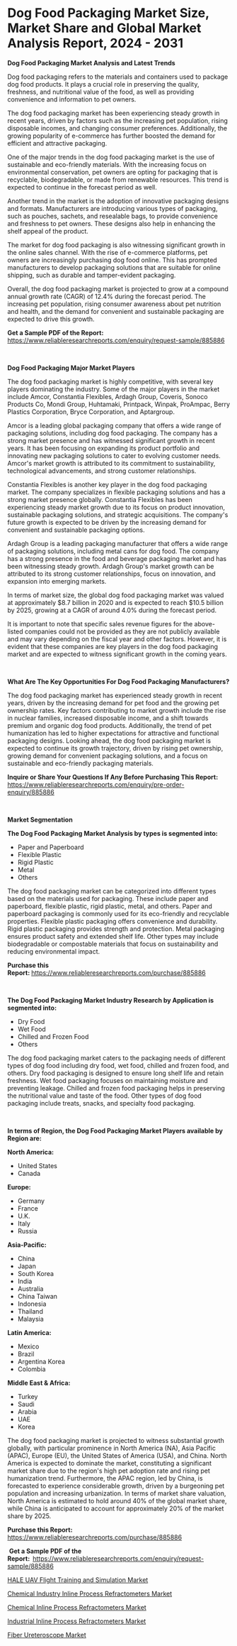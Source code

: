 <p><h1>Dog Food Packaging Market Size, Market Share and Global Market Analysis Report, 2024 - 2031</h1></p><p><strong>Dog Food Packaging Market Analysis and Latest Trends</strong></p>
<p><p>Dog food packaging refers to the materials and containers used to package dog food products. It plays a crucial role in preserving the quality, freshness, and nutritional value of the food, as well as providing convenience and information to pet owners.</p><p>The dog food packaging market has been experiencing steady growth in recent years, driven by factors such as the increasing pet population, rising disposable incomes, and changing consumer preferences. Additionally, the growing popularity of e-commerce has further boosted the demand for efficient and attractive packaging.</p><p>One of the major trends in the dog food packaging market is the use of sustainable and eco-friendly materials. With the increasing focus on environmental conservation, pet owners are opting for packaging that is recyclable, biodegradable, or made from renewable resources. This trend is expected to continue in the forecast period as well.</p><p>Another trend in the market is the adoption of innovative packaging designs and formats. Manufacturers are introducing various types of packaging, such as pouches, sachets, and resealable bags, to provide convenience and freshness to pet owners. These designs also help in enhancing the shelf appeal of the product.</p><p>The market for dog food packaging is also witnessing significant growth in the online sales channel. With the rise of e-commerce platforms, pet owners are increasingly purchasing dog food online. This has prompted manufacturers to develop packaging solutions that are suitable for online shipping, such as durable and tamper-evident packaging.</p><p>Overall, the dog food packaging market is projected to grow at a compound annual growth rate (CAGR) of 12.4% during the forecast period. The increasing pet population, rising consumer awareness about pet nutrition and health, and the demand for convenient and sustainable packaging are expected to drive this growth.</p></p>
<p><strong>Get a Sample PDF of the Report:&nbsp;</strong> <a href="https://www.reliableresearchreports.com/enquiry/request-sample/885886">https://www.reliableresearchreports.com/enquiry/request-sample/885886</a></p>
<p>&nbsp;</p>
<p><strong>Dog Food Packaging Major Market Players</strong></p>
<p><p>The dog food packaging market is highly competitive, with several key players dominating the industry. Some of the major players in the market include Amcor, Constantia Flexibles, Ardagh Group, Coveris, Sonoco Products Co, Mondi Group, Huhtamaki, Printpack, Winpak, ProAmpac, Berry Plastics Corporation, Bryce Corporation, and Aptargroup.</p><p>Amcor is a leading global packaging company that offers a wide range of packaging solutions, including dog food packaging. The company has a strong market presence and has witnessed significant growth in recent years. It has been focusing on expanding its product portfolio and innovating new packaging solutions to cater to evolving customer needs. Amcor's market growth is attributed to its commitment to sustainability, technological advancements, and strong customer relationships.</p><p>Constantia Flexibles is another key player in the dog food packaging market. The company specializes in flexible packaging solutions and has a strong market presence globally. Constantia Flexibles has been experiencing steady market growth due to its focus on product innovation, sustainable packaging solutions, and strategic acquisitions. The company's future growth is expected to be driven by the increasing demand for convenient and sustainable packaging options.</p><p>Ardagh Group is a leading packaging manufacturer that offers a wide range of packaging solutions, including metal cans for dog food. The company has a strong presence in the food and beverage packaging market and has been witnessing steady growth. Ardagh Group's market growth can be attributed to its strong customer relationships, focus on innovation, and expansion into emerging markets.</p><p>In terms of market size, the global dog food packaging market was valued at approximately $8.7 billion in 2020 and is expected to reach $10.5 billion by 2025, growing at a CAGR of around 4.0% during the forecast period.</p><p>It is important to note that specific sales revenue figures for the above-listed companies could not be provided as they are not publicly available and may vary depending on the fiscal year and other factors. However, it is evident that these companies are key players in the dog food packaging market and are expected to witness significant growth in the coming years.</p></p>
<p>&nbsp;</p>
<p><strong>What Are The Key Opportunities For Dog Food Packaging Manufacturers?</strong></p>
<p><p>The dog food packaging market has experienced steady growth in recent years, driven by the increasing demand for pet food and the growing pet ownership rates. Key factors contributing to market growth include the rise in nuclear families, increased disposable income, and a shift towards premium and organic dog food products. Additionally, the trend of pet humanization has led to higher expectations for attractive and functional packaging designs. Looking ahead, the dog food packaging market is expected to continue its growth trajectory, driven by rising pet ownership, growing demand for convenient packaging solutions, and a focus on sustainable and eco-friendly packaging materials.</p></p>
<p><strong>Inquire or Share Your Questions If Any Before Purchasing This Report:</strong> <a href="https://www.reliableresearchreports.com/enquiry/pre-order-enquiry/885886">https://www.reliableresearchreports.com/enquiry/pre-order-enquiry/885886</a></p>
<p>&nbsp;</p>
<p><strong>Market Segmentation</strong></p>
<p><strong>The Dog Food Packaging Market Analysis by types is segmented into:</strong></p>
<p><ul><li>Paper and Paperboard</li><li>Flexible Plastic</li><li>Rigid Plastic</li><li>Metal</li><li>Others</li></ul></p>
<p><p>The dog food packaging market can be categorized into different types based on the materials used for packaging. These include paper and paperboard, flexible plastic, rigid plastic, metal, and others. Paper and paperboard packaging is commonly used for its eco-friendly and recyclable properties. Flexible plastic packaging offers convenience and durability. Rigid plastic packaging provides strength and protection. Metal packaging ensures product safety and extended shelf life. Other types may include biodegradable or compostable materials that focus on sustainability and reducing environmental impact.</p></p>
<p><strong>Purchase this Report:&nbsp;</strong><a href="https://www.reliableresearchreports.com/purchase/885886">https://www.reliableresearchreports.com/purchase/885886</a></p>
<p>&nbsp;</p>
<p><strong>The Dog Food Packaging Market Industry Research by Application is segmented into:</strong></p>
<p><ul><li>Dry Food</li><li>Wet Food</li><li>Chilled and Frozen Food</li><li>Others</li></ul></p>
<p><p>The dog food packaging market caters to the packaging needs of different types of dog food including dry food, wet food, chilled and frozen food, and others. Dry food packaging is designed to ensure long shelf life and retain freshness. Wet food packaging focuses on maintaining moisture and preventing leakage. Chilled and frozen food packaging helps in preserving the nutritional value and taste of the food. Other types of dog food packaging include treats, snacks, and specialty food packaging.</p></p>
<p>&nbsp;</p>
<p><strong>In terms of Region, the Dog Food Packaging Market Players available by Region are:</strong></p>
<p>
    <p> <strong> North America: </strong>
        <ul>
            <li>United States</li>
            <li>Canada</li>
        </ul>
        </p> 
    <p> <strong> Europe: </strong>
        <ul>
            <li>Germany</li>
            <li>France</li>
            <li>U.K.</li>
            <li>Italy</li>
            <li>Russia</li>
        </ul>
        </p> 
    <p> <strong> Asia-Pacific: </strong>
        <ul>
            <li>China</li>
            <li>Japan</li>
            <li>South Korea</li>
            <li>India</li>
            <li>Australia</li>
            <li>China Taiwan</li>
            <li>Indonesia</li>
            <li>Thailand</li>
            <li>Malaysia</li>
        </ul>
        </p> 
    <p> <strong> Latin America: </strong>
        <ul>
            <li>Mexico</li>
            <li>Brazil</li>
            <li>Argentina Korea</li>
            <li>Colombia</li>
        </ul>
        </p> 
    <p> <strong> Middle East & Africa: </strong>
        <ul>
            <li>Turkey</li>
            <li>Saudi</li>
            <li>Arabia</li>
            <li>UAE</li>
            <li>Korea</li>
        </ul>
    </p>
    </p>
<p><p>The dog food packaging market is projected to witness substantial growth globally, with particular prominence in North America (NA), Asia Pacific (APAC), Europe (EU), the United States of America (USA), and China. North America is expected to dominate the market, constituting a significant market share due to the region's high pet adoption rate and rising pet humanization trend. Furthermore, the APAC region, led by China, is forecasted to experience considerable growth, driven by a burgeoning pet population and increasing urbanization. In terms of market share valuation, North America is estimated to hold around 40% of the global market share, while China is anticipated to account for approximately 20% of the market share by 2025.</p></p>
<p><strong>Purchase this Report: </strong><a href="https://www.reliableresearchreports.com/purchase/885886">https://www.reliableresearchreports.com/purchase/885886</a></p>
<p>&nbsp;<strong>Get a Sample PDF of the Report:&nbsp;&nbsp;</strong><a href="https://www.reliableresearchreports.com/enquiry/request-sample/885886">https://www.reliableresearchreports.com/enquiry/request-sample/885886</a></p>
<p><strong></strong></p>
<p><p><a href="https://github.com/josesg55/Market-Research-Report-List-1/blob/main/hale-uav-flight-training-and-simulation-market.md">HALE UAV Flight Training and Simulation Market</a></p><p><a href="https://www.linkedin.com/pulse/chemical-industry-inline-process-refractometers-market-size-jpmhe?trackingId=1CT9Rd5BReqePqhCaeIMhg%3D%3D">Chemical Industry Inline Process Refractometers Market</a></p><p><a href="https://www.linkedin.com/pulse/chemical-inline-process-refractometers-market-size-evaluating-ewdwe?trackingId=S%2BI1UGUNQneOUSZKy%2FD8fg%3D%3D">Chemical Inline Process Refractometers Market</a></p><p><a href="https://www.linkedin.com/pulse/industrial-inline-process-refractometers-market-size-trends-fzzse?trackingId=k9nffvuMSDq9fc3TDQzoxA%3D%3D">Industrial Inline Process Refractometers Market</a></p><p><a href="https://github.com/jaidynmorantestelletmjzya/Market-Research-Report-List-1/blob/main/fiber-ureteroscope-market.md">Fiber Ureteroscope Market</a></p></p>